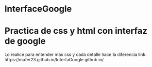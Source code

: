 # InterfaceGoogle
<h1>Practica de css y html con interfaz de google</h1>

<p>Lo realice para entender más css y cada detalle hace la diferencia link: https://mafer23.github.io/InterfaGoogle.github.io/ </p>


